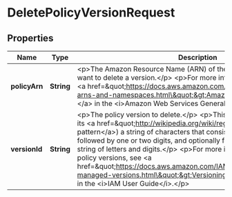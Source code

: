 

# DeletePolicyVersionRequest


## Properties

| Name | Type | Description | Notes |
|------------ | ------------- | ------------- | -------------|
|**policyArn** | **String** | &lt;p&gt;The Amazon Resource Name (ARN) of the IAM policy from which you want to delete a version.&lt;/p&gt; &lt;p&gt;For more information about ARNs, see &lt;a href&#x3D;\&quot;https://docs.aws.amazon.com/general/latest/gr/aws-arns-and-namespaces.html\&quot;&gt;Amazon Resource Names (ARNs)&lt;/a&gt; in the &lt;i&gt;Amazon Web Services General Reference&lt;/i&gt;.&lt;/p&gt; |  |
|**versionId** | **String** | &lt;p&gt;The policy version to delete.&lt;/p&gt; &lt;p&gt;This parameter allows (through its &lt;a href&#x3D;\&quot;http://wikipedia.org/wiki/regex\&quot;&gt;regex pattern&lt;/a&gt;) a string of characters that consists of the lowercase letter &#39;v&#39; followed by one or two digits, and optionally followed by a period &#39;.&#39; and a string of letters and digits.&lt;/p&gt; &lt;p&gt;For more information about managed policy versions, see &lt;a href&#x3D;\&quot;https://docs.aws.amazon.com/IAM/latest/UserGuide/policies-managed-versions.html\&quot;&gt;Versioning for managed policies&lt;/a&gt; in the &lt;i&gt;IAM User Guide&lt;/i&gt;.&lt;/p&gt; |  |



